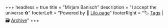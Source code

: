 +++
headless = true
title = "Mirjam Banisch"
description = "I accept the universe ✿"
footerLeft = "Powered by 💜 [Lilo.page](https://www.lilo.page)"
footerRight = "🏷️ [Tags](/tags/) | 🗃️ [Archive](/posts/)"
+++

